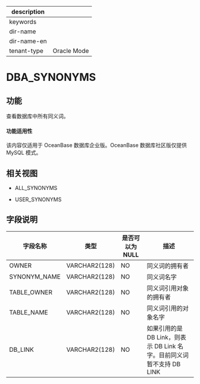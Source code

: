|description||
|---|---|
|keywords||
|dir-name||
|dir-name-en||
|tenant-type|Oracle Mode|

# DBA_SYNONYMS

## 功能

查看数据库中所有同义词。

  <main id="notice" >
    <h4>功能适用性</h4>
    <p>该内容仅适用于 OceanBase 数据库企业版。OceanBase 数据库社区版仅提供 MySQL 模式。</p>
  </main>

## 相关视图

* ALL_SYNONYMS

* USER_SYNONYMS

## 字段说明

|   **字段名称**   |    **类型**     | **是否可以为 NULL** |                     **描述**                      |
|--------------|---------------|----------------|-------------------------------------------------|
| OWNER        | VARCHAR2(128) | NO             | 同义词的拥有者                                         |
| SYNONYM_NAME | VARCHAR2(128) | NO             | 同义词名字                                           |
| TABLE_OWNER  | VARCHAR2(128) | NO             | 同义词引用对象的拥有者                                     |
| TABLE_NAME   | VARCHAR2(128) | NO             | 同义词引用的对象名字                                      |
| DB_LINK      | VARCHAR2(128) | NO             | 如果引用的是 DB Link，则表示 DB Link 名字。目前同义词暂不支持 DB LINK |
